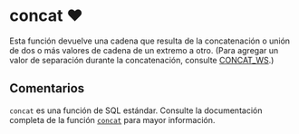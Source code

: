 ﻿---
SidebarGroup: "Funciones de texto"
Autogenerated: true
---

# concat ❤️ 

Esta función devuelve una cadena que resulta de la concatenación o unión de dos o más valores de cadena de un extremo a otro. (Para agregar un valor de separación durante la concatenación, consulte [CONCAT_WS](../../t-sql/functions/concat-ws-transact-sql.md).)

## Comentarios 

`concat` es una función de SQL estándar. Consulte la documentación completa de la función [`concat`](https://learn.microsoft.com/es-es/sql/t-sql/functions/concat-transact-sql) para mayor información.

